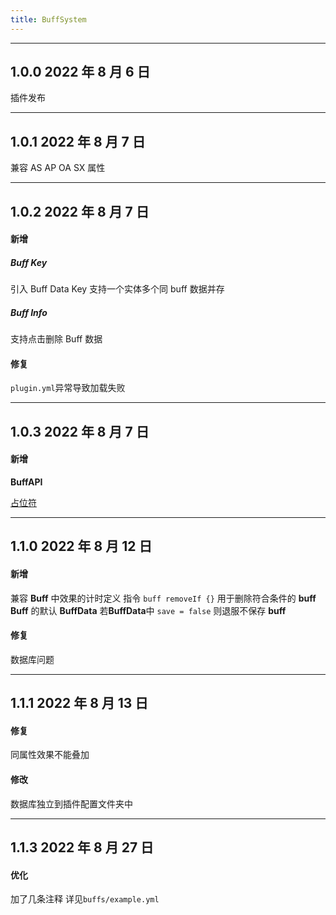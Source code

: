 ```yaml
---
title: BuffSystem
---
```



---

## 1.0.0 2022 年 8 月 6 日

插件发布

---

## 1.0.1 2022 年 8 月 7 日

兼容 AS AP OA SX 属性

---

## 1.0.2 2022 年 8 月 7 日

#### 新增

##### Buff Key

引入 Buff Data Key 支持一个实体多个同 buff 数据并存

##### Buff Info

支持点击删除 Buff 数据

#### 修复

`plugin.yml`异常导致加载失败

---

## 1.0.3 2022 年 8 月 7 日

#### 新增

**BuffAPI**

[占位符](https://blog.skillw.com/#sort=buffsystem&doc=%E5%85%B6%E5%AE%83/PlaceHolder.md)

---

## 1.1.0 2022 年 8 月 12 日

#### 新增

兼容 **Buff** 中效果的计时定义
指令 `buff removeIf {}` 用于删除符合条件的 **buff**
**Buff** 的默认 **BuffData**
若**BuffData**中 `save = false` 则退服不保存 **buff**

#### 修复

数据库问题

---

## 1.1.1 2022 年 8 月 13 日

#### 修复

同属性效果不能叠加

#### 修改

数据库独立到插件配置文件夹中

---

## 1.1.3 2022 年 8 月 27 日

#### 优化

加了几条注释
详见`buffs/example.yml`
